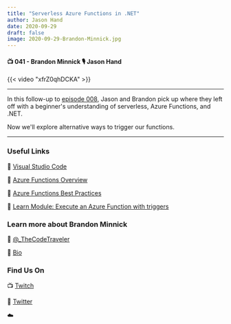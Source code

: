 ```yaml
---
title: "Serverless Azure Functions in .NET"
author: Jason Hand
date: 2020-09-29
draft: false
image: 2020-09-29-Brandon-Minnick.jpg
---
```


#### 📺 041 - Brandon Minnick 🎙️ Jason Hand

<!--more-->

{{< video "xfrZ0qhDCKA" >}}

---

In this follow-up to [episode 008](https://blog.allaroundazure.com/post/2020-07-02-creating-your-first-serverless-api/), Jason and Brandon pick up where they left off with a beginner's understanding of serverless, Azure Functions, and .NET. 

Now we'll explore alternative ways to trigger our functions.

---

### Useful Links

🔗 [Visual Studio Code](https://code.visualstudio.com/?WT.mc_id=allaroundazure-blog-bramin)

🔗 [Azure Functions Overview](https://docs.microsoft.com/azure/azure-functions/?WT.mc_id=allaroundazure-blog-bramin)

🔗 [Azure Functions Best Practices](https://docs.microsoft.com/azure/azure-functions/functions-best-practices/?WT.mc_id=allaroundazure-blog-bramin)

🔗 [Learn Module: Execute an Azure Function with triggers](https://docs.microsoft.com/en-us/learn/modules/execute-azure-function-with-triggers/)

### Learn more about Brandon Minnick

🔗 [@_TheCodeTraveler](https://twitter.com/TheCodeTraveler)

🔗 [Bio](https://developer.microsoft.com/en-us/advocates/brandon-minnick)


### Find Us On

📺 [Twitch](https://www.twitch.tv/microsoftdeveloper)

🔗 [Twitter](https://twitter.com/allaroundazure)

☁️
